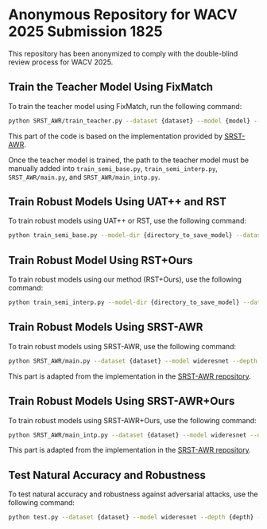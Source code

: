 
# Anonymous Repository for WACV 2025 Submission 1825

This repository has been anonymized to comply with the double-blind review process for WACV 2025.

## Train the Teacher Model Using FixMatch

To train the teacher model using FixMatch, run the following command:

```bash
python SRST_AWR/train_teacher.py --dataset {dataset} --model {model} --depth {depth} --widen_factor {widen_factor} --num_labels {num_labels} --algo fixmatch --lamb 1 --eta 0.95
```

This part of the code is based on the implementation provided by [SRST-AWR](https://github.com/dyoony/SRST_AWR).

Once the teacher model is trained, the path to the teacher model must be manually added into `train_semi_base.py`, `train_semi_interp.py`, `SRST_AWR/main.py`, and `SRST_AWR/main_intp.py`.

## Train Robust Models Using UAT++ and RST

To train robust models using UAT++ or RST, use the following command:

```bash
python train_semi_base.py --model-dir {directory_to_save_model} --dataset {dataset} --model wideresnet --depth {depth} --widen-factor {widen_factor} --num-labels-per-class {number_of_labeled_data_per_class} --ges const --lambd {lambd} --loss-inner ce --outer {uat or rst} --gpu_id {gpu_id}
```

## Train Robust Model Using RST+Ours

To train robust models using our method (RST+Ours), use the following command:

```bash
python train_semi_interp.py --model-dir {directory_to_save_model} --dataset {dataset} --model wideresnet --depth {depth} --widen-factor {widen_factor} --rho-setup {0 or 1} --num-labels-per-class {number_of_labeled_data_per_class} --ges {global epsilon scheduling strategy} --lambd {lambd} --loss-inner ce --tau {tau} --intp-steps {K} {--mixed} --mixed-beta {beta} --wandb-project {wandb project name} --wandb-entity {wandb entity name} --gpu_id {gpu_id}
```

## Train Robust Models Using SRST-AWR

To train robust models using SRST-AWR, use the following command:

```bash
python SRST_AWR/main.py --dataset {dataset} --model wideresnet --depth {depth} --widen_factor {widen_factor} --num_labels {num_labels} --algo srst-awr --perturb_loss {perturb_loss} --teacher fixmatch --tau {tau_value_defined_in_SRSTAWR} --smooth 0.2 --lamb {lambd} --gamma 4 --beta 0.5 --lr 0.05 --swa --wandb-project {wandb project name} --wandb-entity {wandb entity name} --wandb-run-name {wandb run name} --gpu {gpu_id}
```

This part is adapted from the implementation in the [SRST-AWR repository](https://github.com/dyoony/SRST_AWR). 

## Train Robust Models Using SRST-AWR+Ours

To train robust models using SRST-AWR+Ours, use the following command:

```bash
python SRST_AWR/main_intp.py --dataset {dataset} --model wideresnet --depth {depth} --widen_factor {widen_factor} --num_labels {num_labels} --algo srst-awr --perturb_loss {perturb_loss} --teacher fixmatch --tau {tau defined in SRSTAWR paper} --tau-margin {tau defined in our paper} --smooth 0.2 --lamb {lambd} --gamma 4 --beta {beta defined in SRSTAWR paper} --lr 0.05 --swa --lr-setup {lr modes: 0, 1, or 2} --rho-setup {rho modes: 0 or 1} --intp-steps {K} --ges {global epsilon scheduling strategy} {--mixed} --mixed-beta {beta defined in our paper} --inner-target {hard or soft} --wandb-project {wandb project name} --wandb-entity {wandb entity name} --wandb-run-name {wandb run name} --gpu {gpu_id}
```

This part is adapted from the implementation in the [SRST-AWR repository](https://github.com/dyoony/SRST_AWR).


## Test Natural Accuracy and Robustness

To test natural accuracy and robustness against adversarial attacks, use the following command:

```bash
python test.py --dataset {dataset} --model wideresnet --depth {depth} --widen-factor {widen_factor} --model-dir {path to the checkpoint} --attack-method {pgd or autoattack} --pgd-steps {number of steps for pgd} --gpu_id {gpu_id}
```



